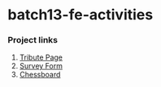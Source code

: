 # batch13-fe-activities

### Project links

1. [Tribute Page](a1-tribute-page/index.html)
2. [Survey Form](a2-survey-forms/index.html)
3. [Chessboard](a3-chess-board/index.html)